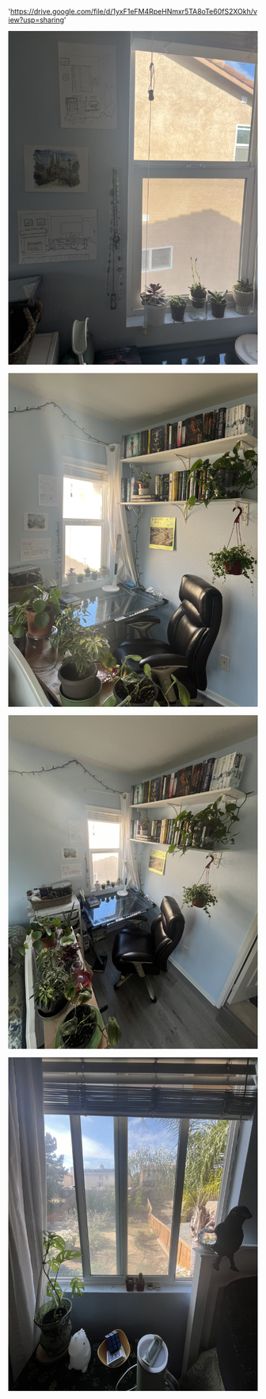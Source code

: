 'https://drive.google.com/file/d/1yxF1eFM4RpeHNmxr5TA8oTe60fS2XOkh/view?usp=sharing'

![image](IMG_3590.jpg)

![image](IMG_3588.jpg)

![image](IMG_3589.jpg)

![image](IMG_3592.jpg)
